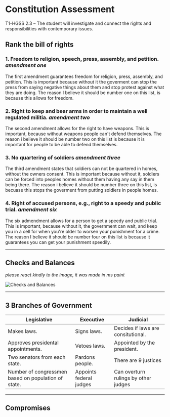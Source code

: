 # Constitution Assessment
T1-HGSS 2.3 – The student will investigate and connect the rights and responsibilities with contemporary issues.

## Rank the bill of rights
### 1. Freedom to religion, speech, press, assembly, and petition.​ *amendment one*
The first amendment guarantees freedom for religion, press, assembly, and petition. This is important because without it the goverment can stop the press from saying negative things about them and stop protest against what they are doing. The reason I believe it should be number one on this list, is because this allows for freedom.

### 2. Right to keep and bear arms in order to maintain a well regulated militia.​ *amendment two*
The second amendment allows for the right to have weapons. This is important, because without weapons people can't defend themselves. The reason i believe it should be number two on this list is because it is important for people to be able to defend themselves.

### 3. No quartering of soldiers​ *amendment three*
The third amendment states that soldiers can not be quartered in homes, without the owners consent. This is important because without it, soldiers can be forced into peoples homes without them having any say in them being there. The reason i believe it should be number three on this list, is becuase this stops the goverment from putting soldiers in people homes.

### 4. Right of accused persons, e.g., right to a speedy and public trial. *amendment six*
The six admendment allows for a person to get a speedy and public trial. This is important, because without it, the government can wait, and keep you in a cell for when you're older to worsen your punishment for a crime. The reason I believe it should be number four on this list is because it guarantees you can get your punishment speedily.

---

## Checks and Balances
*please react kindly to the image, it was made in ms paint*

![Checks and Balances](../images/Untitled.png)

---

## 3 Branches of Government

|Legislative | Executive | Judicial
| --- | ---| ---|
| Makes laws. | Signs laws. | Decides if laws are consitutional. |
| Approves presidental appointments. | Vetoes laws. | Appointed by the president. |
| Two senators from each state. | Pardons people. | There are 9 justices |
| Number of congressmen based on population of state. | Appoints federal judges | Can overturn rulings by other judges |
---

## Compromises





